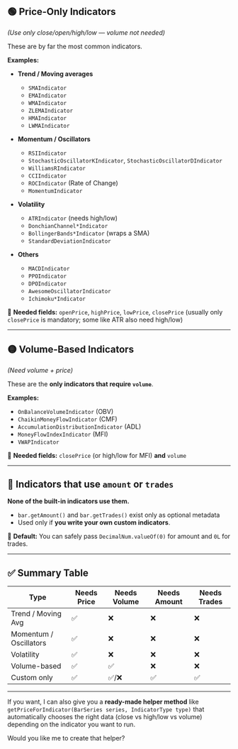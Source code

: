 ## 🟢 Price-Only Indicators

*(Use only close/open/high/low — volume not needed)*

These are by far the most common indicators.

**Examples:**

* **Trend / Moving averages**

    * `SMAIndicator`
    * `EMAIndicator`
    * `WMAIndicator`
    * `ZLEMAIndicator`
    * `HMAIndicator`
    * `LWMAIndicator`
* **Momentum / Oscillators**

    * `RSIIndicator`
    * `StochasticOscillatorKIndicator`, `StochasticOscillatorDIndicator`
    * `WilliamsRIndicator`
    * `CCIIndicator`
    * `ROCIndicator` (Rate of Change)
    * `MomentumIndicator`
* **Volatility**

    * `ATRIndicator` (needs high/low)
    * `DonchianChannel*Indicator`
    * `BollingerBands*Indicator` (wraps a SMA)
    * `StandardDeviationIndicator`
* **Others**

    * `MACDIndicator`
    * `PPOIndicator`
    * `DPOIndicator`
    * `AwesomeOscillatorIndicator`
    * `Ichimoku*Indicator`

📌 **Needed fields:**
`openPrice`, `highPrice`, `lowPrice`, `closePrice`
(usually only `closePrice` is mandatory; some like ATR also need high/low)

---

## 🟡 Volume-Based Indicators

*(Need volume + price)*

These are the **only indicators that require `volume`**.

**Examples:**

* `OnBalanceVolumeIndicator` (OBV)
* `ChaikinMoneyFlowIndicator` (CMF)
* `AccumulationDistributionIndicator` (ADL)
* `MoneyFlowIndexIndicator` (MFI)
* `VWAPIndicator`

📌 **Needed fields:**
`closePrice` (or high/low for MFI) **and** `volume`

---

## 🔴 Indicators that use `amount` or `trades`

**None of the built-in indicators use them.**

* `bar.getAmount()` and `bar.getTrades()` exist only as optional metadata
* Used only if **you write your own custom indicators**.

📌 **Default:**
You can safely pass `DecimalNum.valueOf(0)` for amount and `0L` for trades.

---

## ✅ Summary Table

| Type                   | Needs Price | Needs Volume | Needs Amount | Needs Trades |
| ---------------------- | ----------- | ------------ | ------------ | ------------ |
| Trend / Moving Avg     | ✅           | ❌            | ❌            | ❌            |
| Momentum / Oscillators | ✅           | ❌            | ❌            | ❌            |
| Volatility             | ✅           | ❌            | ❌            | ❌            |
| Volume-based           | ✅           | ✅            | ❌            | ❌            |
| Custom only            | ✅           | ✅/❌          | ✅            | ✅            |

---

If you want, I can also give you a **ready-made helper method** like
`getPriceForIndicator(BarSeries series, IndicatorType type)` that automatically chooses the right data (close vs high/low vs volume) depending on the indicator you want to run.

Would you like me to create that helper?
